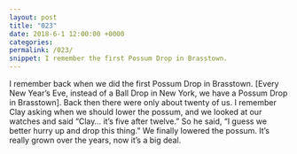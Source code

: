 ```yaml
---
layout: post
title: "023"
date: 2018-6-1 12:00:00 +0000
categories: 
permalink: /023/
snippet: I remember the first Possum Drop in Brasstown. 
---
```

I remember back when we did the first Possum Drop in Brasstown. [Every New Year’s Eve, instead of a Ball Drop in New York, we have a Possum Drop in Brasstown]. Back then there were only about twenty of us. I remember Clay asking when we should lower the possum, and we looked at our watches and said “Clay… it’s five after twelve.” So he said, “I guess we better hurry up and drop this thing.” We finally lowered the possum. It’s really grown over the years, now it’s a big deal.  